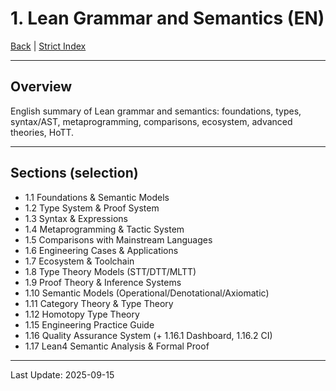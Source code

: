 # 1. Lean Grammar and Semantics (EN)

[Back](../README-en.md) | [Strict Index](../INDEX-en.md)

---

## Overview

English summary of Lean grammar and semantics: foundations, types, syntax/AST, metaprogramming, comparisons, ecosystem, advanced theories, HoTT.

---

## Sections (selection)

- 1.1 Foundations & Semantic Models
- 1.2 Type System & Proof System
- 1.3 Syntax & Expressions
- 1.4 Metaprogramming & Tactic System
- 1.5 Comparisons with Mainstream Languages
- 1.6 Engineering Cases & Applications
- 1.7 Ecosystem & Toolchain
- 1.8 Type Theory Models (STT/DTT/MLTT)
- 1.9 Proof Theory & Inference Systems
- 1.10 Semantic Models (Operational/Denotational/Axiomatic)
- 1.11 Category Theory & Type Theory
- 1.12 Homotopy Type Theory
- 1.15 Engineering Practice Guide
- 1.16 Quality Assurance System (+ 1.16.1 Dashboard, 1.16.2 CI)
- 1.17 Lean4 Semantic Analysis & Formal Proof

---

Last Update: 2025-09-15
